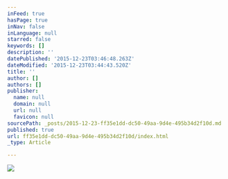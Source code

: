 ```yaml
---
inFeed: true
hasPage: true
inNav: false
inLanguage: null
starred: false
keywords: []
description: ''
datePublished: '2015-12-23T03:46:48.263Z'
dateModified: '2015-12-23T03:44:43.520Z'
title: ''
author: []
authors: []
publisher:
  name: null
  domain: null
  url: null
  favicon: null
sourcePath: _posts/2015-12-23-ff35e1dd-dc50-49aa-9d4e-495b34d2f10d.md
published: true
url: ff35e1dd-dc50-49aa-9d4e-495b34d2f10d/index.html
_type: Article

---
```

![](https://the-grid-user-content.s3-us-west-2.amazonaws.com/582d5e13-27a9-45cf-96d8-e76852bc8d69.jpg)